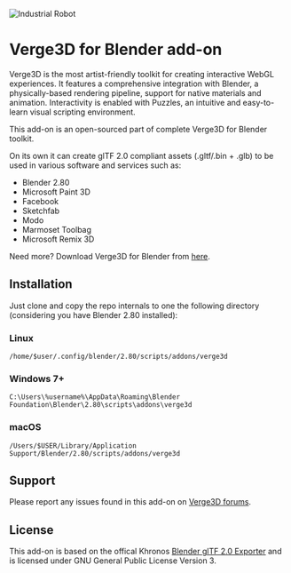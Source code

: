 ![Industrial Robot](https://www.soft8soft.com/wp-content/uploads/2018/07/industrial-robot-gallery.jpg)

# Verge3D for Blender add-on
Verge3D is the most artist-friendly toolkit for creating interactive WebGL experiences. It features a comprehensive integration with Blender, a physically-based rendering pipeline, support for native materials and animation. Interactivity is enabled with Puzzles, an intuitive and easy-to-learn visual scripting environment.

This add-on is an open-sourced part of complete Verge3D for Blender toolkit.

On its own it can create glTF 2.0 compliant assets (.gltf/.bin + .glb) to be used in various software and services such as:

* Blender 2.80
* Microsoft Paint 3D
* Facebook
* Sketchfab
* Modo
* Marmoset Toolbag
* Microsoft Remix 3D


Need more? Download Verge3D for Blender from [here](https://www.soft8soft.com/get-verge3d/).

## Installation
Just clone and copy the repo internals to one the following directory (considering you have Blender 2.80 installed):

### Linux
```
/home/$user/.config/blender/2.80/scripts/addons/verge3d
```

### Windows 7+
```
C:\Users\%username%\AppData\Roaming\Blender Foundation\Blender\2.80\scripts\addons\verge3d
```

### macOS
```
/Users/$USER/Library/Application Support/Blender/2.80/scripts/addons/verge3d
```

## Support
Please report any issues found in this add-on on [Verge3D forums](https://www.soft8soft.com/forums/).

## License

This add-on is based on the offical Khronos [Blender glTF 2.0 Exporter](https://github.com/KhronosGroup/glTF-Blender-Exporter)
and is licensed under GNU General Public License Version 3.
